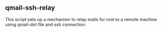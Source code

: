## qmail-ssh-relay

This script sets up a mechanism to relay mails for root to a remote machine using qmail-dot file and ssh connection.
